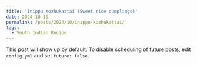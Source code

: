 ```yaml
---
title: 'Inippu Kozhukattai (Sweet rice dumplings)'
date: 2024-10-10
permalink: /posts/2024/10/inippu-kozhukattai/
tags:
  - South Indian Recipe
---
```


This post will show up by default. To disable scheduling of future posts, edit `config.yml` and set `future: false`. 
